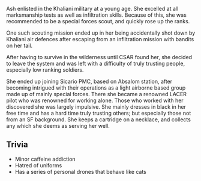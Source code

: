 Ash enlisted in the Khaliani military at a young age. She excelled at all marksmanship tests as well as infiltration skills. Because of this, she was recommended to be a special forces scout, and quickly rose up the ranks. 

One such scouting mission ended up in her being accidentally shot down by Khaliani air defences after escaping from an infiltration mission with bandits on her tail. 

After having to survive in the wilderness until CSAR found her, she decided to leave the system and was left with a difficulty of truly trusting people, especially low ranking soldiers. 

She ended up joining Sicario PMC, based on Absalom station,  after becoming intrigued with their operations as a light airborne based group made up of mainly special forces. There she became a renowned LACER pilot who was renowned for working alone. Those who worked with her discovered she was largely impulsive. She mainly dresses in black in her free time and has a hard time truly trusting others; but especially those not from an SF background. She keeps a cartridge on a necklace, and collects any which she deems as serving her well. 

## Trivia

* Minor caffeine addiction
* Hatred of uniforms
* Has a series of personal drones that behave like cats
